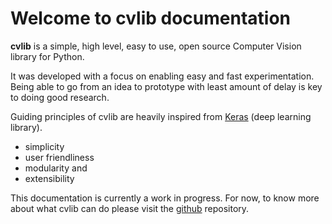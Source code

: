 # Welcome to cvlib documentation

**cvlib** is a simple, high level, easy to use, open source Computer Vision library for Python.

It was developed with a focus on enabling easy and fast experimentation. Being able to go from an idea to prototype with least amount of delay is key to doing good research.

Guiding principles of cvlib are heavily inspired from [Keras](https://keras.io) (deep learning library). 

* simplicity
* user friendliness
* modularity and 
* extensibility

This documentation is currently a work in progress. For now, to know more about what cvlib can do please visit the [github](https://github.com/arunponnusamy/cvlib) repository. 